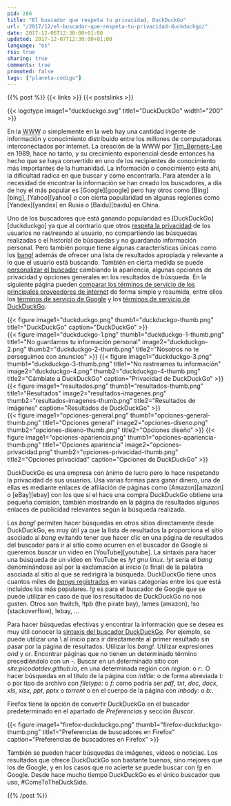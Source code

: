 ```yaml
---
pid: 286
title: "El buscador que respeta tu privacidad, DuckDuckGo"
url: "/2017/12/el-buscador-que-respeta-tu-privacidad-duckduckgo/"
date: 2017-12-06T12:30:00+01:00
updated: 2017-12-07T12:30:00+01:00
language: "es"
rss: true
sharing: true
comments: true
promoted: false
tags: ["planeta-codigo"]
---
```


{{% post %}}
{{< links >}}
{{< postslinks >}}

{{< logotype image1="duckduckgo.svg" title1="DuckDuckGo" width1="200" >}}

En la <abbr title="World Wide Web">WWW</abbr> o simplemente en la web hay una cantidad ingente de información y conocimiento distribuido entre los millones de computadoras interconectados por internet. La creación de la WWW por [Tim_Berners-Lee](https://en.wikipedia.org/wiki/Tim_Berners-Lee) en 1989, hace no tanto, y su crecimiento exponencial desde entonces ha hecho que se haya convertido en uno de los recipientes de conocimiento más importantes de la humanidad. La información o conocimiento está ahí, la dificultad radica en que buscar y como encontrarla. Para atender a la necesidad de encontrar la información se han creado los buscadores, a día de hoy el más popular es [Google][google] pero hay otros como [Bing][bing], [Yahoo][yahoo] o con cierta popularidad en algunas regiones como [Yandex][yandex] en Rusia o [Baidu][baidu] en China.

Uno de los buscadores que está ganando popularidad es [DuckDuckGo][duckduckgo] ya que al contrario que otros [respeta la privacidad](https://duckduckgo.com/privacy) de los usuarios no rastreando al usuario, no compartiendo las búsquedas realizadas o el historial de búsquedas y no guardando información personal. Pero también porque tiene algunas características únicas como los [bang!](https://duckduckgo.com/bang) además de ofrecer una lista de resultados apropiada y relevante a lo que el usuario está buscando. También en cierta medida se puede [personalizar el buscador](https://duckduckgo.com/settings) cambiando la apariencia, algunas opciones de privacidad y opciones generales en los resultados de búsqueda. En la siguiente página pueden [comparar los términos de servicio de los principales proveedores de internet](https://tosdr.org/) de forma simple y resumida, entre ellos los [términos de servicio de Google](https://tosdr.org/#google) y los [términos de servicio de DuckDuckGo](https://tosdr.org/#duckduckgo).

<div class="media">
    {{< figure
        image1="duckduckgo.png" thumb1="duckduckgo-thumb.png" title1="DuckDuckGo"
        caption="DuckDuckGo" >}}
</div>
<div class="media">
    {{< figure
        image1="duckduckgo-1.png" thumb1="duckduckgo-1-thumb.png" title1="No guardamos tu información personal"
        image2="duckduckgo-2.png" thumb2="duckduckgo-2-thumb.png" title2="Nosotros no te perseguimos con anuncios" >}}
    {{< figure
        image1="duckduckgo-3.png" thumb1="duckduckgo-3-thumb.png" title1="No rastreamos tu información"
        image2="duckduckgo-4.png" thumb2="duckduckgo-4-thumb.png" title2="Cámbiate a DuckDuckGo"
        caption="Privacidad de DuckDuckGo" >}}
</div>
<div class="media">
    {{< figure
        image1="resultados.png" thumb1="resultados-thumb.png" title1="Resultados"
        image2="resultados-imagenes.png" thumb2="resultados-imagenes-thumb.png" title2="Resultados de imágenes"
        caption="Resultados de DuckDuckGo" >}}
</div>
<div class="media">
    {{< figure
        image1="opciones-general.png" thumb1="opciones-general-thumb.png" title1="Opciones general"
        image2="opciones-diseno.png" thumb2="opciones-diseno-thumb.png" title2="Opciones diseño" >}}
    {{< figure
        image1="opciones-apariencia.png" thumb1="opciones-apariencia-thumb.png" title1="Opciones apariencia"
        image2="opciones-privacidad.png" thumb2="opciones-privacidad-thumb.png" title2="Opciones privacidad"
        caption="Opciones de DuckDuckGo" >}}
</div>

DuckDuckGo es una empresa con ánimo de lucro pero lo hace respetando la privacidad de sus usuarios. Usa varias formas para ganar dinero, una de ellas es mediante enlaces de afiliación de páginas como [Amazon][amazon] o [eBay][ebay] con los que si el hace una compra DuckDuckGo obtiene una pequeña comisión, también mostrando en la página de resultados algunos enlaces de publicidad relevantes según la búsqueda realizada.

Los _bang!_ permiten hacer búsquedas en otros sitios directamente desde DuckDuckGo, es muy útil ya que la lista de resultados la proporciona el sitio asociado al _bang_ evitando tener que hacer clic en una página de resultados del buscador para ir al sitio como ocurren en el buscador de Google si queremos buscar un vídeo en [YouTube][youtube]. La sintaxis para hacer una búsqueda de un vídeo en YouTube es _!yt gnu linux_. _!yt_ sería el _bang_ denominándose así por la exclamación al inicio (o final) de la palabra asociada al sitio al que se redirigirá la búsqueda. DuckDuckGo tiene unos cuantos miles de [_bangs_ registrados](https://duckduckgo.com/bang) en varias categorías entre los que está incluidos los más populares. _!g_ es para el buscador de Google que se puede utilizar en caso de que los resultados de DuckDuckGo no nos gusten. Otros son !twitch, !tpb (the pirate bay), !ames (amazon), !so (stackoverflow), !ebay, ... 

Para hacer búsquedas efectivas y encontrar la información que se desea es muy útil conocer la [sintaxis del buscador DuckDuckGo](https://duck.co/help/results/syntax). Por ejemplo, se puede utilizar una \ al inicio para ir directamente al primer resultado sin pasar por la página de resultados. Utilizar los _bang!_. Utilizar expresiones _and_ y _or_. Encontrar páginas que no tienen un determinado término precediéndolo con un _-_. Buscar en un determinado sitio con _site:picodotdev.github.io_, en una determinada región con _region:_ o _r:_. O hacer búsquedas en el título de la página con _intitle:_ o de forma abreviada _t:_ o por tipo de archivo con _filetype:_ o _f:_ como podría ser _pdf_, _txt_, _doc_, _docx_, _xls_, _xlsx_, _ppt_, _pptx_ o _torrent_ o en el cuerpo de la página con _inbody:_ o _b:_.

Firefox tiene la opción de convertir DuckDuckGo en el buscador predeterminado en el apartado de _Preferencias_ y sección _Buscar_.

<div class="media">
    {{< figure
        image1="firefox-duckduckgo.png" thumb1="firefox-duckduckgo-thumb.png" title1="Preferencias de buscadores en Firefox"
        caption="Preferencias de buscadores en Firefox" >}}
</div>

También se pueden hacer búsquedas de imágenes, vídeos o noticias. Los resultados que ofrece DuckDuckGo son bastante buenos, sino mejores que los de Google, y en los casos que no acierte se puede buscar con _!g_ en Google. Desde hace mucho tiempo DuckDuckGo es el único buscador que uso, #ComeToTheDuckSide.

{{% /post %}}

